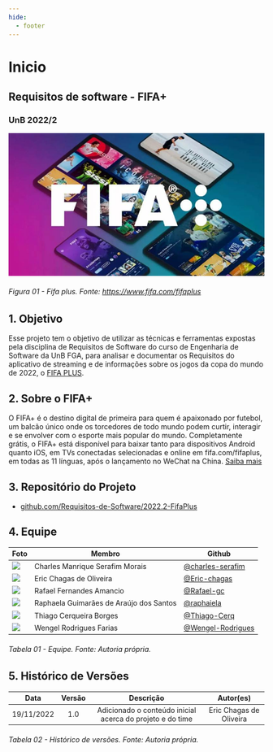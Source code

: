 ```yaml
---
hide:
  - footer
---
```


# Inicio

## Requisitos de software - FIFA+

### UnB 2022/2

<img src="img/fifa-plus.jpg"/>

###### Figura 01 - Fifa plus. Fonte: https://www.fifa.com/fifaplus

## 1. Objetivo

Esse projeto tem o objetivo de utilizar as técnicas e ferramentas expostas pela disciplina de Requisitos de Software do curso de Engenharia de Software da UnB FGA, para analisar e documentar os Requisitos do aplicativo de streaming e de informações sobre os jogos da copa do mundo de 2022, o [FIFA PLUS](<https://www.fifa.com/fifaplus>).

## 2. Sobre o FIFA+

O FIFA+ é o destino digital de primeira para quem é apaixonado por futebol, um balcão único onde os torcedores de todo mundo podem curtir, interagir e se envolver com o esporte mais popular do mundo.
Completamente grátis, o FIFA+ está disponível para baixar tanto para dispositivos Android quanto iOS, em TVs conectadas selecionadas e online em fifa.com/fifaplus, em todas as 11 línguas, após o lançamento no WeChat na China. [Saiba mais](https://www.fifa.com/fifaplus/pt/articles/sobre-fifa-conteudo-original-jogos-ao-vivo-resultados-arquivo-copa-do-mundo-breaking-news)

## 3. Repositório do Projeto

- [github.com/Requisitos-de-Software/2022.2-FifaPlus](https://github.com/Requisitos-de-Software/2022.2-FifaPlus)

## 4. Equipe

| Foto                                                             | Membro                                  | Github                                                   |
| ---------------------------------------------------------------- | --------------------------------------- | -------------------------------------------------------- |
| <img src="https://github.com/charles-serafim.png" width="200"/>  | Charles Manrique Serafim Morais         | [@charles-serafim](https://github.com/charles-serafim)   |
| <img src="https://github.com/Eric-chagas.png" width="200"/>      | Eric Chagas de Oliveira                 | [@Eric-chagas](https://github.com/Eric-chagas)           |
| <img src="https://github.com/Rafael-gc.png" width="200"/>        | Rafael Fernandes Amancio                | [@Rafael-gc](https://github.com/Rafael-gc)               |
| <img src="https://github.com/raphaiela.png" width="200"/>        | Raphaela Guimarães de Araújo dos Santos | [@raphaiela](https://github.com/raphaiela)               |
| <img src="https://github.com/Thiago-Cerq.png" width="200"/>      | Thiago Cerqueira Borges                 | [@Thiago-Cerq](https://github.com/Thiago-Cerq)           |
| <img src="https://github.com/Wengel-Rodrigues.png" width="200"/> | Wengel Rodrigues Farias                 | [@Wengel-Rodrigues](https://github.com/Wengel-Rodrigues) |

###### Tabela 01 - Equipe. Fonte: Autoria própria.

## 5. Histórico de Versões

|    Data    | Versão |                         Descrição                         |        Autor(es)        |
| :--------: | :----: | :-------------------------------------------------------: | :---------------------: |
| 19/11/2022 |  1.0   | Adicionado o conteúdo inicial acerca do projeto e do time | Eric Chagas de Oliveira |

###### Tabela 02 - Histórico de versões. Fonte: Autoria própria.
